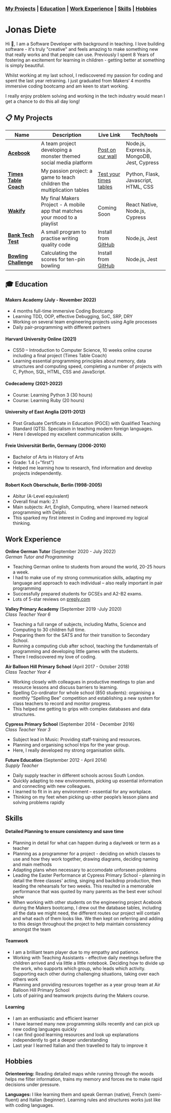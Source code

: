 ### [My Projects](#my-projects) | [Education](#education) | [Work Experience](#work-experience) | [Skills](#skills) | [Hobbies](#hobbies)  

# Jonas Diete

Hi :wave:, I am a Software Developer with background in teaching. I love building software - it's truly "creative" and feels amazing to make something new that really works and that people can use. Previously I spent 8 Years of fostering an excitement for learning in children - getting better at something is simply beautiful.

Whilst working at my last school, I rediscovered my passion for coding and spent the last year retraining.  I just graduated from Makers‘ 4 months immersive coding bootcamp and am keen to start working.   

I really enjoy problem solving and working in the tech industry would mean I get a chance to do this all day long!

## :clipboard: My Projects

| Name                         | Description       | Live Link | Tech/tools        |
| ---------------------------- | ----------------- | ----------| ----------------- |
| [**Acebook**](https://github.com/jonas-diete/acebook-monsters-inc)                  | A team project developing a monster themed social media platform | [Post on our wall](https://monsters-inc-acebook.herokuapp.com/)  | Node.js, Express.js, MongoDB, Jest, Cypress |
| [**Times Table Coach**](https://github.com/jonas-diete/timestablecoach)        | My passion project: a game to teach children the multiplication tables | [Test your times tables](https://ttcoach.herokuapp.com) | Python, Flask, Javascript, HTML, CSS |
| [**Wakify**](https://github.com/jonas-diete/wakify)                  | My final Makers Project - A mobile app that matches your mood to a playlist | Coming Soon | React Native, Node.js, Cypress |
| [**Bank Tech Test**](https://github.com/jonas-diete/bank_tech_test) | A small program to practise writing quality code | Install from [GitHub](https://github.com/jonas-diete/bank_tech_test) | Node.js, Jest |
| [**Bowling Challenge**](https://github.com/jonas-diete/bowling-challenge) | Calculating the scores for ten-pin bowling | Install from [GitHub](https://github.com/jonas-diete/bowling-challenge) | Node.js, Jest |

## :mortar_board: Education

#### Makers Academy (July - November 2022)
- 4 months full-time immersive Coding Bootcamp
- Learning TDD, OOP, effective Debugging, SoC, SRP, DRY
- Working on several team engineering projects using Agile processes
- Daily pair-programming with different partners

#### Harvard University Online (2021)
- CS50 – Introduction to Computer Science, 10 weeks online course including a final project (Times Table Coach)
- Learning essential programming principles about memory, data structures and computing speed, completing a number of projects with C, Python, SQL, HTML, CSS and JavaScript.

#### Codecademy (2021-2022)
- Course: Learning Python 3 (30 hours)
- Course: Learning Ruby (20 hours)

#### University of East Anglia (2011-2012)
- Post Graduate Certificate in Education (PGCE) with Qualified Teaching Standard (QTS). Specialism in teaching modern foreign languages. 
- Here I developed my excellent communication skills.

#### Freie Universität Berlin, Germany (2006-2010)
- Bachelor of Arts in History of Arts
- Grade: 1.4 (="first")
- Helped me learning how to research, find information and develop projects independently.

#### Robert Koch Oberschule, Berlin (1998-2005)
- Abitur (A-Level equivalent)
- Overall final mark: 2.1
- Main subjects: Art, English, Computing, where I learned network programming with Delphi. 
- This sparked my first interest in Coding and improved my logical thinking.

## Work Experience

**Online German Tutor** (September 2020 - July 2022)  
_German Tutor and Programming_
- Teaching German online to students from around the world, 20-25 hours a week.
- I had to make use of my strong communication skills, adapting my language and approach to each individual – also really important in pair programming
- Successfully prepared students for GCSEs and A2-B2 exams.
- Lots of 5-star reviews on [preply.com](https://preply.com/en/tutor/686392)

**Valley Primary Academy** (September 2019 -July 2020)  
_Class Teacher Year 6_   
- Teaching a full range of subjects, including Maths, Science and Computing to 30 children full time.
- Preparing them for the SATS and for their transition to Secondary School.
- Running a computing club after school, teaching the fundamentals of programming and developing little games with the students. 
- There I rediscovered my love of coding. 

**Air Balloon Hill Primary School** (April 2017 - October 2018)  
_Class Teacher Year 4_
- Working closely with colleagues in productive meetings to plan and resource lessons and discuss barriers to learning.
- Spelling Co-ordinator for whole school (850 students): organising a monthly “Spelling Bee” competition and establishing a new system for class teachers to record and monitor progress.
- This helped me getting to grips with complex databases and data structures.

**Cypress Primary School** (September 2014 - December 2016)  
_Class Teacher Year 3_
- Subject lead in Music: Providing staff-training and resources.
- Planning and organising school trips for the year group.
- Here, I really developed my strong organisation skills.

**Future Education** (September 2012 - April 2014)  
_Supply Teacher_
- Daily supply teacher in different schools across South London.
- Quickly adapting to new environments, picking up essential information and connecting with new colleagues.
- I learned to fit in in any environment – essential for any workplace.
- Thinking on my feet when picking up other people’s lesson plans and solving problems rapidly


## Skills

#### Detailed Planning to ensure consistency and save time

- Planning in detail for what can happen during a day/week or term as a teacher
- Planning as a programmer for a project - deciding on which classes to use and how they work together, drawing diagrams, deciding naming and main methods
- Adapting plans when necessary to accomodate unforseen problems
- Leading the Easter Performance at Cypress Primary School -  planning in detail the three classes' acting, singing and backdrop production, then leading the rehearsals for two weeks. This resulted in a memorable performance that was quoted by many parents as the best ever school show
- When working with other students on the engineering project Acebook during the Makers bootcamp, I drew out the database tables, including all the data we might need, the different routes our project will contain and what each of them looks like. We then kept on referring and adding to this design throughout the project to help maintain consistency amongst the team

#### Teamwork 

- I am a brilliant team player due to my empathy and patience.
- Working with Teaching Assistants - effective daily meetings before the children arrived and via little a little notebook. Deciding how to divide up the work, who supports which group, who leads which activity. Supporting each other during challenging situations, taking over each others work
- Planning and providing resources together as a year group team at Air Balloon Hill Primary School
- Lots of pairing and teamwork projects during the Makers course.

#### Learning

- I am an enthusiastic and efficient learner
- I have learned many new programming skills recently and can pick up new coding languages quickly
- I can find good learning resources and look up explanations independently to get a deeper understanding
- Last year I learned Italian and then travelled to Italy to improve it

## Hobbies

**Orienteering:** Reading detailed maps while running through the woods helps me filter information, trains my memory and forces me to make rapid decisions under pressure.   

**Languages:** I like learning them and speak German (native), French (semi-fluent) and Italian (beginner). Learning rules and structures works just like with coding languages.
